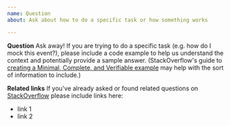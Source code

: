 ```yaml
---
name: Question
about: Ask about how to do a specific task or how something works

---
```


**Question**
Ask away! If you are trying to do a specific task (e.g. how do I mock this event?), please include a code example to help us understand the context and potentially provide a sample answer. (StackOverflow's guide to [creating a Minimal, Complete, and Verifiable example](https://stackoverflow.com/help/mcve) may help with the sort of information to include.)

**Related links**
If you've already asked or found related questions on [StackOverflow](https://stackoverflow.com/questions/tagged/nsubstitute) please include links here:
* link 1
* link 2
